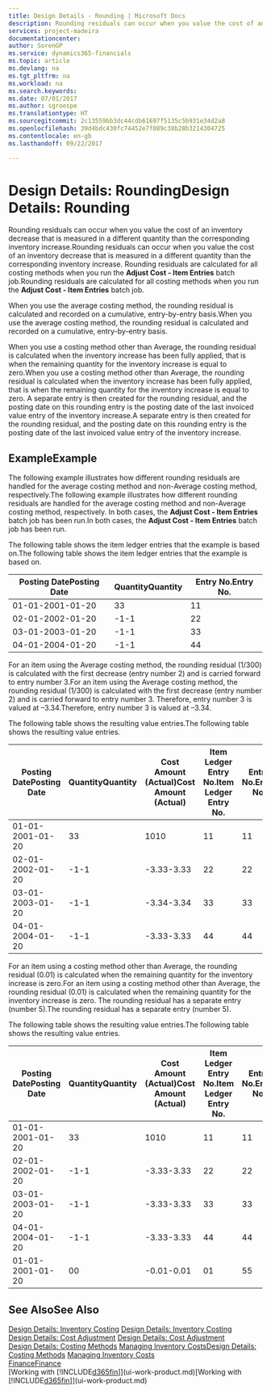 ```yaml
---
title: Design Details - Rounding | Microsoft Docs
description: Rounding residuals can occur when you value the cost of an inventory decrease that is measured in a different quantity than the corresponding inventory increase. Rounding residuals are calculated for all costing methods when you run the **Adjust Cost - Item Entries** batch job.
services: project-madeira
documentationcenter: 
author: SorenGP
ms.service: dynamics365-financials
ms.topic: article
ms.devlang: na
ms.tgt_pltfrm: na
ms.workload: na
ms.search.keywords: 
ms.date: 07/01/2017
ms.author: sgroespe
ms.translationtype: HT
ms.sourcegitcommit: 2c13559bb3dc44cdb61697f5135c5b931e34d2a8
ms.openlocfilehash: 39d4bdc430fc74452e7f089c38b28b3214304725
ms.contentlocale: en-gb
ms.lasthandoff: 09/22/2017

---
```

# <a name="design-details-rounding"></a><span data-ttu-id="991f4-104">Design Details: Rounding</span><span class="sxs-lookup"><span data-stu-id="991f4-104">Design Details: Rounding</span></span>
<span data-ttu-id="991f4-105">Rounding residuals can occur when you value the cost of an inventory decrease that is measured in a different quantity than the corresponding inventory increase.</span><span class="sxs-lookup"><span data-stu-id="991f4-105">Rounding residuals can occur when you value the cost of an inventory decrease that is measured in a different quantity than the corresponding inventory increase.</span></span> <span data-ttu-id="991f4-106">Rounding residuals are calculated for all costing methods when you run the **Adjust Cost - Item Entries** batch job.</span><span class="sxs-lookup"><span data-stu-id="991f4-106">Rounding residuals are calculated for all costing methods when you run the **Adjust Cost - Item Entries** batch job.</span></span>  

 <span data-ttu-id="991f4-107">When you use the average costing method, the rounding residual is calculated and recorded on a cumulative, entry-by-entry basis.</span><span class="sxs-lookup"><span data-stu-id="991f4-107">When you use the average costing method, the rounding residual is calculated and recorded on a cumulative, entry-by-entry basis.</span></span>  

 <span data-ttu-id="991f4-108">When you use a costing method other than Average, the rounding residual is calculated when the inventory increase has been fully applied, that is when the remaining quantity for the inventory increase is equal to zero.</span><span class="sxs-lookup"><span data-stu-id="991f4-108">When you use a costing method other than Average, the rounding residual is calculated when the inventory increase has been fully applied, that is when the remaining quantity for the inventory increase is equal to zero.</span></span> <span data-ttu-id="991f4-109">A separate entry is then created for the rounding residual, and the posting date on this rounding entry is the posting date of the last invoiced value entry of the inventory increase.</span><span class="sxs-lookup"><span data-stu-id="991f4-109">A separate entry is then created for the rounding residual, and the posting date on this rounding entry is the posting date of the last invoiced value entry of the inventory increase.</span></span>  

## <a name="example"></a><span data-ttu-id="991f4-110">Example</span><span class="sxs-lookup"><span data-stu-id="991f4-110">Example</span></span>  
 <span data-ttu-id="991f4-111">The following example illustrates how different rounding residuals are handled for the average costing method and non-Average costing method, respectively.</span><span class="sxs-lookup"><span data-stu-id="991f4-111">The following example illustrates how different rounding residuals are handled for the average costing method and non-Average costing method, respectively.</span></span> <span data-ttu-id="991f4-112">In both cases, the **Adjust Cost - Item Entries** batch job has been run.</span><span class="sxs-lookup"><span data-stu-id="991f4-112">In both cases, the **Adjust Cost - Item Entries** batch job has been run.</span></span>  

 <span data-ttu-id="991f4-113">The following table shows the item ledger entries that the example is based on.</span><span class="sxs-lookup"><span data-stu-id="991f4-113">The following table shows the item ledger entries that the example is based on.</span></span>  

|<span data-ttu-id="991f4-114">Posting Date</span><span class="sxs-lookup"><span data-stu-id="991f4-114">Posting Date</span></span>|<span data-ttu-id="991f4-115">Quantity</span><span class="sxs-lookup"><span data-stu-id="991f4-115">Quantity</span></span>|<span data-ttu-id="991f4-116">Entry No.</span><span class="sxs-lookup"><span data-stu-id="991f4-116">Entry No.</span></span>|  
|------------------|--------------|---------------|  
|<span data-ttu-id="991f4-117">01-01-20</span><span class="sxs-lookup"><span data-stu-id="991f4-117">01-01-20</span></span>|<span data-ttu-id="991f4-118">3</span><span class="sxs-lookup"><span data-stu-id="991f4-118">3</span></span>|<span data-ttu-id="991f4-119">1</span><span class="sxs-lookup"><span data-stu-id="991f4-119">1</span></span>|  
|<span data-ttu-id="991f4-120">02-01-20</span><span class="sxs-lookup"><span data-stu-id="991f4-120">02-01-20</span></span>|<span data-ttu-id="991f4-121">-1</span><span class="sxs-lookup"><span data-stu-id="991f4-121">-1</span></span>|<span data-ttu-id="991f4-122">2</span><span class="sxs-lookup"><span data-stu-id="991f4-122">2</span></span>|  
|<span data-ttu-id="991f4-123">03-01-20</span><span class="sxs-lookup"><span data-stu-id="991f4-123">03-01-20</span></span>|<span data-ttu-id="991f4-124">-1</span><span class="sxs-lookup"><span data-stu-id="991f4-124">-1</span></span>|<span data-ttu-id="991f4-125">3</span><span class="sxs-lookup"><span data-stu-id="991f4-125">3</span></span>|  
|<span data-ttu-id="991f4-126">04-01-20</span><span class="sxs-lookup"><span data-stu-id="991f4-126">04-01-20</span></span>|<span data-ttu-id="991f4-127">-1</span><span class="sxs-lookup"><span data-stu-id="991f4-127">-1</span></span>|<span data-ttu-id="991f4-128">4</span><span class="sxs-lookup"><span data-stu-id="991f4-128">4</span></span>|  

 <span data-ttu-id="991f4-129">For an item using the Average costing method, the rounding residual (1/300) is calculated with the first decrease (entry number 2) and is carried forward to entry number 3.</span><span class="sxs-lookup"><span data-stu-id="991f4-129">For an item using the Average costing method, the rounding residual (1/300) is calculated with the first decrease (entry number 2) and is carried forward to entry number 3.</span></span> <span data-ttu-id="991f4-130">Therefore, entry number 3 is valued at –3.34.</span><span class="sxs-lookup"><span data-stu-id="991f4-130">Therefore, entry number 3 is valued at –3.34.</span></span>  

 <span data-ttu-id="991f4-131">The following table shows the resulting value entries.</span><span class="sxs-lookup"><span data-stu-id="991f4-131">The following table shows the resulting value entries.</span></span>  

|<span data-ttu-id="991f4-132">Posting Date</span><span class="sxs-lookup"><span data-stu-id="991f4-132">Posting Date</span></span>|<span data-ttu-id="991f4-133">Quantity</span><span class="sxs-lookup"><span data-stu-id="991f4-133">Quantity</span></span>|<span data-ttu-id="991f4-134">Cost Amount (Actual)</span><span class="sxs-lookup"><span data-stu-id="991f4-134">Cost Amount (Actual)</span></span>|<span data-ttu-id="991f4-135">Item Ledger Entry No.</span><span class="sxs-lookup"><span data-stu-id="991f4-135">Item Ledger Entry No.</span></span>|<span data-ttu-id="991f4-136">Entry No.</span><span class="sxs-lookup"><span data-stu-id="991f4-136">Entry No.</span></span>|  
|------------------|--------------|----------------------------|---------------------------|---------------|  
|<span data-ttu-id="991f4-137">01-01-20</span><span class="sxs-lookup"><span data-stu-id="991f4-137">01-01-20</span></span>|<span data-ttu-id="991f4-138">3</span><span class="sxs-lookup"><span data-stu-id="991f4-138">3</span></span>|<span data-ttu-id="991f4-139">10</span><span class="sxs-lookup"><span data-stu-id="991f4-139">10</span></span>|<span data-ttu-id="991f4-140">1</span><span class="sxs-lookup"><span data-stu-id="991f4-140">1</span></span>|<span data-ttu-id="991f4-141">1</span><span class="sxs-lookup"><span data-stu-id="991f4-141">1</span></span>|  
|<span data-ttu-id="991f4-142">02-01-20</span><span class="sxs-lookup"><span data-stu-id="991f4-142">02-01-20</span></span>|<span data-ttu-id="991f4-143">-1</span><span class="sxs-lookup"><span data-stu-id="991f4-143">-1</span></span>|<span data-ttu-id="991f4-144">-3.33</span><span class="sxs-lookup"><span data-stu-id="991f4-144">-3.33</span></span>|<span data-ttu-id="991f4-145">2</span><span class="sxs-lookup"><span data-stu-id="991f4-145">2</span></span>|<span data-ttu-id="991f4-146">2</span><span class="sxs-lookup"><span data-stu-id="991f4-146">2</span></span>|  
|<span data-ttu-id="991f4-147">03-01-20</span><span class="sxs-lookup"><span data-stu-id="991f4-147">03-01-20</span></span>|<span data-ttu-id="991f4-148">-1</span><span class="sxs-lookup"><span data-stu-id="991f4-148">-1</span></span>|<span data-ttu-id="991f4-149">-3.34</span><span class="sxs-lookup"><span data-stu-id="991f4-149">-3.34</span></span>|<span data-ttu-id="991f4-150">3</span><span class="sxs-lookup"><span data-stu-id="991f4-150">3</span></span>|<span data-ttu-id="991f4-151">3</span><span class="sxs-lookup"><span data-stu-id="991f4-151">3</span></span>|  
|<span data-ttu-id="991f4-152">04-01-20</span><span class="sxs-lookup"><span data-stu-id="991f4-152">04-01-20</span></span>|<span data-ttu-id="991f4-153">-1</span><span class="sxs-lookup"><span data-stu-id="991f4-153">-1</span></span>|<span data-ttu-id="991f4-154">-3.33</span><span class="sxs-lookup"><span data-stu-id="991f4-154">-3.33</span></span>|<span data-ttu-id="991f4-155">4</span><span class="sxs-lookup"><span data-stu-id="991f4-155">4</span></span>|<span data-ttu-id="991f4-156">4</span><span class="sxs-lookup"><span data-stu-id="991f4-156">4</span></span>|  

 <span data-ttu-id="991f4-157">For an item using a costing method other than Average, the rounding residual (0.01) is calculated when the remaining quantity for the inventory increase is zero.</span><span class="sxs-lookup"><span data-stu-id="991f4-157">For an item using a costing method other than Average, the rounding residual (0.01) is calculated when the remaining quantity for the inventory increase is zero.</span></span> <span data-ttu-id="991f4-158">The rounding residual has a separate entry (number 5).</span><span class="sxs-lookup"><span data-stu-id="991f4-158">The rounding residual has a separate entry (number 5).</span></span>  

 <span data-ttu-id="991f4-159">The following table shows the resulting value entries.</span><span class="sxs-lookup"><span data-stu-id="991f4-159">The following table shows the resulting value entries.</span></span>  

|<span data-ttu-id="991f4-160">Posting Date</span><span class="sxs-lookup"><span data-stu-id="991f4-160">Posting Date</span></span>|<span data-ttu-id="991f4-161">Quantity</span><span class="sxs-lookup"><span data-stu-id="991f4-161">Quantity</span></span>|<span data-ttu-id="991f4-162">Cost Amount (Actual)</span><span class="sxs-lookup"><span data-stu-id="991f4-162">Cost Amount (Actual)</span></span>|<span data-ttu-id="991f4-163">Item Ledger Entry No.</span><span class="sxs-lookup"><span data-stu-id="991f4-163">Item Ledger Entry No.</span></span>|<span data-ttu-id="991f4-164">Entry No.</span><span class="sxs-lookup"><span data-stu-id="991f4-164">Entry No.</span></span>|  
|------------------|--------------|----------------------------|---------------------------|---------------|  
|<span data-ttu-id="991f4-165">01-01-20</span><span class="sxs-lookup"><span data-stu-id="991f4-165">01-01-20</span></span>|<span data-ttu-id="991f4-166">3</span><span class="sxs-lookup"><span data-stu-id="991f4-166">3</span></span>|<span data-ttu-id="991f4-167">10</span><span class="sxs-lookup"><span data-stu-id="991f4-167">10</span></span>|<span data-ttu-id="991f4-168">1</span><span class="sxs-lookup"><span data-stu-id="991f4-168">1</span></span>|<span data-ttu-id="991f4-169">1</span><span class="sxs-lookup"><span data-stu-id="991f4-169">1</span></span>|  
|<span data-ttu-id="991f4-170">02-01-20</span><span class="sxs-lookup"><span data-stu-id="991f4-170">02-01-20</span></span>|<span data-ttu-id="991f4-171">-1</span><span class="sxs-lookup"><span data-stu-id="991f4-171">-1</span></span>|<span data-ttu-id="991f4-172">-3.33</span><span class="sxs-lookup"><span data-stu-id="991f4-172">-3.33</span></span>|<span data-ttu-id="991f4-173">2</span><span class="sxs-lookup"><span data-stu-id="991f4-173">2</span></span>|<span data-ttu-id="991f4-174">2</span><span class="sxs-lookup"><span data-stu-id="991f4-174">2</span></span>|  
|<span data-ttu-id="991f4-175">03-01-20</span><span class="sxs-lookup"><span data-stu-id="991f4-175">03-01-20</span></span>|<span data-ttu-id="991f4-176">-1</span><span class="sxs-lookup"><span data-stu-id="991f4-176">-1</span></span>|<span data-ttu-id="991f4-177">-3.33</span><span class="sxs-lookup"><span data-stu-id="991f4-177">-3.33</span></span>|<span data-ttu-id="991f4-178">3</span><span class="sxs-lookup"><span data-stu-id="991f4-178">3</span></span>|<span data-ttu-id="991f4-179">3</span><span class="sxs-lookup"><span data-stu-id="991f4-179">3</span></span>|  
|<span data-ttu-id="991f4-180">04-01-20</span><span class="sxs-lookup"><span data-stu-id="991f4-180">04-01-20</span></span>|<span data-ttu-id="991f4-181">-1</span><span class="sxs-lookup"><span data-stu-id="991f4-181">-1</span></span>|<span data-ttu-id="991f4-182">-3.33</span><span class="sxs-lookup"><span data-stu-id="991f4-182">-3.33</span></span>|<span data-ttu-id="991f4-183">4</span><span class="sxs-lookup"><span data-stu-id="991f4-183">4</span></span>|<span data-ttu-id="991f4-184">4</span><span class="sxs-lookup"><span data-stu-id="991f4-184">4</span></span>|  
|<span data-ttu-id="991f4-185">01-01-20</span><span class="sxs-lookup"><span data-stu-id="991f4-185">01-01-20</span></span>|<span data-ttu-id="991f4-186">0</span><span class="sxs-lookup"><span data-stu-id="991f4-186">0</span></span>|<span data-ttu-id="991f4-187">-0.01</span><span class="sxs-lookup"><span data-stu-id="991f4-187">-0.01</span></span>|<span data-ttu-id="991f4-188">0</span><span class="sxs-lookup"><span data-stu-id="991f4-188">1</span></span>|<span data-ttu-id="991f4-189">5</span><span class="sxs-lookup"><span data-stu-id="991f4-189">5</span></span>|  

## <a name="see-also"></a><span data-ttu-id="991f4-190">See Also</span><span class="sxs-lookup"><span data-stu-id="991f4-190">See Also</span></span>  
 <span data-ttu-id="991f4-191">[Design Details: Inventory Costing](design-details-inventory-costing.md) </span><span class="sxs-lookup"><span data-stu-id="991f4-191">[Design Details: Inventory Costing](design-details-inventory-costing.md) </span></span>  
 <span data-ttu-id="991f4-192">[Design Details: Cost Adjustment](design-details-cost-adjustment.md) </span><span class="sxs-lookup"><span data-stu-id="991f4-192">[Design Details: Cost Adjustment](design-details-cost-adjustment.md) </span></span>  
 <span data-ttu-id="991f4-193">[Design Details: Costing Methods](design-details-costing-methods.md) [Managing Inventory Costs](finance-manage-inventory-costs.md)</span><span class="sxs-lookup"><span data-stu-id="991f4-193">[Design Details: Costing Methods](design-details-costing-methods.md) [Managing Inventory Costs](finance-manage-inventory-costs.md)</span></span>  
 [<span data-ttu-id="991f4-194">Finance</span><span class="sxs-lookup"><span data-stu-id="991f4-194">Finance</span></span>](finance.md)  
 <span data-ttu-id="991f4-195">[Working with [!INCLUDE[d365fin](includes/d365fin_md.md)]](ui-work-product.md)</span><span class="sxs-lookup"><span data-stu-id="991f4-195">[Working with [!INCLUDE[d365fin](includes/d365fin_md.md)]](ui-work-product.md)</span></span>

